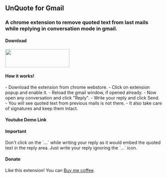 <h2>UnQuote for Gmail</h2>
<h3>A chrome extension to remove quoted text from last mails while replying in conversation mode in gmail.</h3>

<h4>Download</h4>
<a href="http://tinyurl.com/unquote-for-gmail-chrome" target="_blank">
   <img src="https://developer.chrome.com/webstore/images/ChromeWebStore_BadgeWBorder_v2_206x58.png" width="206" height="58">
</a>

<h4>How it works!</h4>
- Download the extension from chrome webstore.
- Click on extension popup and enable it.
- Reload the gmail window, if opened already.
- Now open any conversation and click "Reply".
- Write your reply and click Send.
- You will see quoted text from previous mails is not there.
- It also take care of signatures and keep them intact.

<h4>Youtube Demo Link</h4>
<a href="https://youtu.be/we1p8mUlb-0" target="_blank"></a>

<h4>Important</h4>
Don't click on the `...` while writing your reply as it would embed the quoted text in the reply area. Just write your reply ignoring the `...` icon.

<h4>Donate</h4>
<p>Like this extension! You can <a href="https://www.paypal.com/cgi-bin/webscr?cmd=_s-xclick&hosted_button_id=F3QQCWFPWHBYE" target="_blank">Buy me coffee</a>.</p>